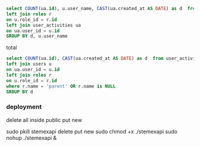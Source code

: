```sql
select COUNT(ua.id), u.user_name, CAST(ua.created_at AS DATE) as d  from users u
left join roles r  
on u.role_id = r.id
left join user_activities ua
on ua.user_id = u.id
GROUP BY d, u.user_name
```

total
```sql
select COUNT(ua.id), CAST(ua.created_at AS DATE) as d  from user_activities ua
left join users u
on ua.user_id = u.id
left join roles r  
on u.role_id = r.id
where r.name = 'parent' OR r.name is NULL
GROUP BY d 
```

### deployment
delete all inside public
put new

sudo pkill stemexapi
delete 
put new
sudo chmod +x ./stemexapi
sudo nohup ./stemexapi &